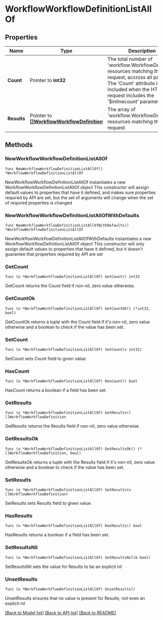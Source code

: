 # WorkflowWorkflowDefinitionListAllOf

## Properties

Name | Type | Description | Notes
------------ | ------------- | ------------- | -------------
**Count** | Pointer to **int32** | The total number of &#39;workflow.WorkflowDefinition&#39; resources matching the request, accross all pages. The &#39;Count&#39; attribute is included when the HTTP GET request includes the &#39;$inlinecount&#39; parameter. | [optional] 
**Results** | Pointer to [**[]WorkflowWorkflowDefinition**](workflow.WorkflowDefinition.md) | The array of &#39;workflow.WorkflowDefinition&#39; resources matching the request. | [optional] 

## Methods

### NewWorkflowWorkflowDefinitionListAllOf

`func NewWorkflowWorkflowDefinitionListAllOf() *WorkflowWorkflowDefinitionListAllOf`

NewWorkflowWorkflowDefinitionListAllOf instantiates a new WorkflowWorkflowDefinitionListAllOf object
This constructor will assign default values to properties that have it defined,
and makes sure properties required by API are set, but the set of arguments
will change when the set of required properties is changed

### NewWorkflowWorkflowDefinitionListAllOfWithDefaults

`func NewWorkflowWorkflowDefinitionListAllOfWithDefaults() *WorkflowWorkflowDefinitionListAllOf`

NewWorkflowWorkflowDefinitionListAllOfWithDefaults instantiates a new WorkflowWorkflowDefinitionListAllOf object
This constructor will only assign default values to properties that have it defined,
but it doesn't guarantee that properties required by API are set

### GetCount

`func (o *WorkflowWorkflowDefinitionListAllOf) GetCount() int32`

GetCount returns the Count field if non-nil, zero value otherwise.

### GetCountOk

`func (o *WorkflowWorkflowDefinitionListAllOf) GetCountOk() (*int32, bool)`

GetCountOk returns a tuple with the Count field if it's non-nil, zero value otherwise
and a boolean to check if the value has been set.

### SetCount

`func (o *WorkflowWorkflowDefinitionListAllOf) SetCount(v int32)`

SetCount sets Count field to given value.

### HasCount

`func (o *WorkflowWorkflowDefinitionListAllOf) HasCount() bool`

HasCount returns a boolean if a field has been set.

### GetResults

`func (o *WorkflowWorkflowDefinitionListAllOf) GetResults() []WorkflowWorkflowDefinition`

GetResults returns the Results field if non-nil, zero value otherwise.

### GetResultsOk

`func (o *WorkflowWorkflowDefinitionListAllOf) GetResultsOk() (*[]WorkflowWorkflowDefinition, bool)`

GetResultsOk returns a tuple with the Results field if it's non-nil, zero value otherwise
and a boolean to check if the value has been set.

### SetResults

`func (o *WorkflowWorkflowDefinitionListAllOf) SetResults(v []WorkflowWorkflowDefinition)`

SetResults sets Results field to given value.

### HasResults

`func (o *WorkflowWorkflowDefinitionListAllOf) HasResults() bool`

HasResults returns a boolean if a field has been set.

### SetResultsNil

`func (o *WorkflowWorkflowDefinitionListAllOf) SetResultsNil(b bool)`

 SetResultsNil sets the value for Results to be an explicit nil

### UnsetResults
`func (o *WorkflowWorkflowDefinitionListAllOf) UnsetResults()`

UnsetResults ensures that no value is present for Results, not even an explicit nil

[[Back to Model list]](../README.md#documentation-for-models) [[Back to API list]](../README.md#documentation-for-api-endpoints) [[Back to README]](../README.md)


